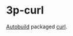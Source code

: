 # 3p-curl

[Autobuild][] packaged [curl][].

[Autobuild]: https://github.com/secondlife/autobuild
[curl]: https://curl.se/
